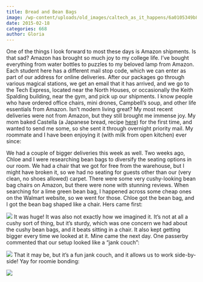 ```yaml
---
title: Bread and Bean Bags
image: /wp-content/uploads/old_images/caltech_as_it_happens/6a0105349b8251970b01b8d0d6427e970c.jpg
date: 2015-02-18
categories: 668
author: Gloria
---
```


One of the things I look forward to most these days is Amazon shipments. Is that sad? Amazon has brought so much joy to my college life. I’ve bought everything from water bottles to puzzles to my beloved lamp from Amazon. Each student here has a different mail stop code, which we can enter as part of our address for online deliveries. After our packages go through various magical stations, we get an email that it has arrived, and we go to the Tech Express, located near the North Houses, or occasionally the Keith Spalding building, near the gym, and pick up our shipments. I know people who have ordered office chairs, mini drones, Campbell’s soup, and other life essentials from Amazon. Isn’t modern living great?
My most recent deliveries were not from Amazon, but they still brought me immense joy. My mom baked Castella (a Japanese bread, recipe [here](https://www.justonecookbook.com/recipes/castella/)) for the first time, and wanted to send me some, so she sent it through overnight priority mail. My roommate and I have been enjoying it (with milk from open kitchen) ever since:

We had a couple of bigger deliveries this week as well. Two weeks ago, Chloe and I were researching bean bags to diversify the seating options in our room. We had a chair that we got for free from the warehouse, but I might have broken it, so we had no seating for guests other than our (very clean, no shoes allowed) carpet. There were some very cushy-looking bean bag chairs on Amazon, but there were none with stunning reviews. When searching for a lime green bean bag, I happened across some cheap ones on the Walmart website, so we went for those. Chloe got the bean bag, and I got the bean bag shaped like a chair. Hers came first:


![](/old_images/caltech_as_it_happens/6a0105349b8251970b01bb07f09703970d.jpg)
It was huge! It was also not exactly how we imagined it. It’s not at all a cushy sort of thing, but it’s sturdy, which was one concern we had about the cushy bean bags, and it beats sitting in a chair. It also kept getting bigger every time we looked at it. Mine came the next day. One passerby commented that our setup looked like a “jank couch”:


![](/old_images/caltech_as_it_happens/6a0105349b8251970b01bb07f0970a970d.jpg)
That it may be, but it’s a fun jank couch, and it allows us to work side-by-side! Yay for roomie bonding:


![](/old_images/caltech_as_it_happens/6a0105349b8251970b01b7c74ce4d7970b.png)
